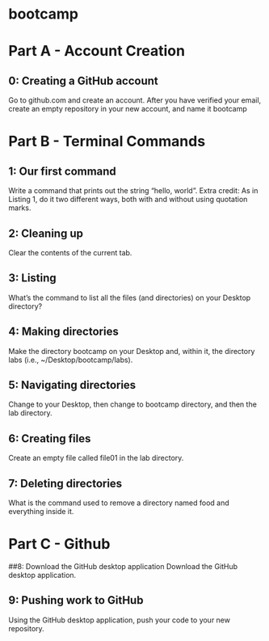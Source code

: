 # bootcamp
# Part A - Account Creation
## 0: Creating a GitHub account
Go to github.com and create an account. After you have verified your email, create an empty repository in your new account, and name it bootcamp

# Part B - Terminal Commands
## 1: Our first command
Write a command that prints out the string “hello, world”. Extra credit: As in Listing 1, do it two different ways, both with and without using quotation marks.

## 2: Cleaning up
Clear the contents of the current tab.

## 3: Listing
What’s the command to list all the files (and directories) on your Desktop directory?

## 4: Making directories
Make the directory bootcamp on your Desktop and, within it, the directory labs (i.e., ~/Desktop/bootcamp/labs).

## 5: Navigating directories
Change to your Desktop, then change to bootcamp directory, and then the lab directory.

## 6: Creating files
Create an empty file called file01 in the lab directory.

## 7: Deleting directories
What is the command used to remove a directory named food and everything inside it.

# Part C - Github
##8: Download the GitHub desktop application
Download the GitHub desktop application.

## 9: Pushing work to GitHub
Using the GitHub desktop application, push your code to your new repository.
 
